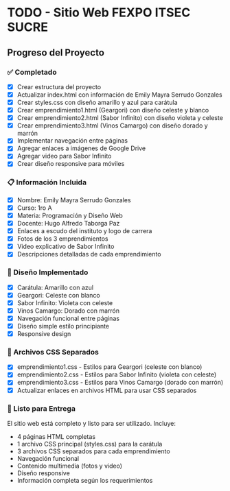 # TODO - Sitio Web FEXPO ITSEC SUCRE

## Progreso del Proyecto

### ✅ Completado
- [x] Crear estructura del proyecto
- [x] Actualizar index.html con información de Emily Mayra Serrudo Gonzales
- [x] Crear styles.css con diseño amarillo y azul para carátula
- [x] Crear emprendimiento1.html (Geargori) con diseño celeste y blanco
- [x] Crear emprendimiento2.html (Sabor Infinito) con diseño violeta y celeste
- [x] Crear emprendimiento3.html (Vinos Camargo) con diseño dorado y marrón
- [x] Implementar navegación entre páginas
- [x] Agregar enlaces a imágenes de Google Drive
- [x] Agregar video para Sabor Infinito
- [x] Crear diseño responsive para móviles

### 📋 Información Incluida
- [x] Nombre: Emily Mayra Serrudo Gonzales
- [x] Curso: 1ro A
- [x] Materia: Programación y Diseño Web
- [x] Docente: Hugo Alfredo Taborga Paz
- [x] Enlaces a escudo del instituto y logo de carrera
- [x] Fotos de los 3 emprendimientos
- [x] Video explicativo de Sabor Infinito
- [x] Descripciones detalladas de cada emprendimiento

### 🎨 Diseño Implementado
- [x] Carátula: Amarillo con azul
- [x] Geargori: Celeste con blanco
- [x] Sabor Infinito: Violeta con celeste
- [x] Vinos Camargo: Dorado con marrón
- [x] Navegación funcional entre páginas
- [x] Diseño simple estilo principiante
- [x] Responsive design

### 📁 Archivos CSS Separados
- [x] emprendimiento1.css - Estilos para Geargori (celeste con blanco)
- [x] emprendimiento2.css - Estilos para Sabor Infinito (violeta con celeste)
- [x] emprendimiento3.css - Estilos para Vinos Camargo (dorado con marrón)
- [x] Actualizar enlaces en archivos HTML para usar CSS separados

### 🚀 Listo para Entrega
El sitio web está completo y listo para ser utilizado. Incluye:
- 4 páginas HTML completas
- 1 archivo CSS principal (styles.css) para la carátula
- 3 archivos CSS separados para cada emprendimiento
- Navegación funcional
- Contenido multimedia (fotos y video)
- Diseño responsive
- Información completa según los requerimientos
